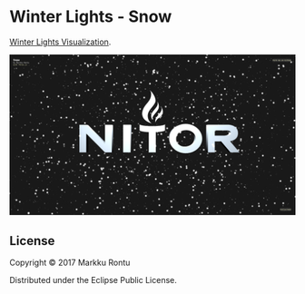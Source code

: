 # Winter Lights - Snow

[Winter Lights Visualization](http://macroz.github.io/snow/).

![Winter Lights](snow.png?raw=true)

## License

Copyright © 2017 Markku Rontu

Distributed under the Eclipse Public License.
